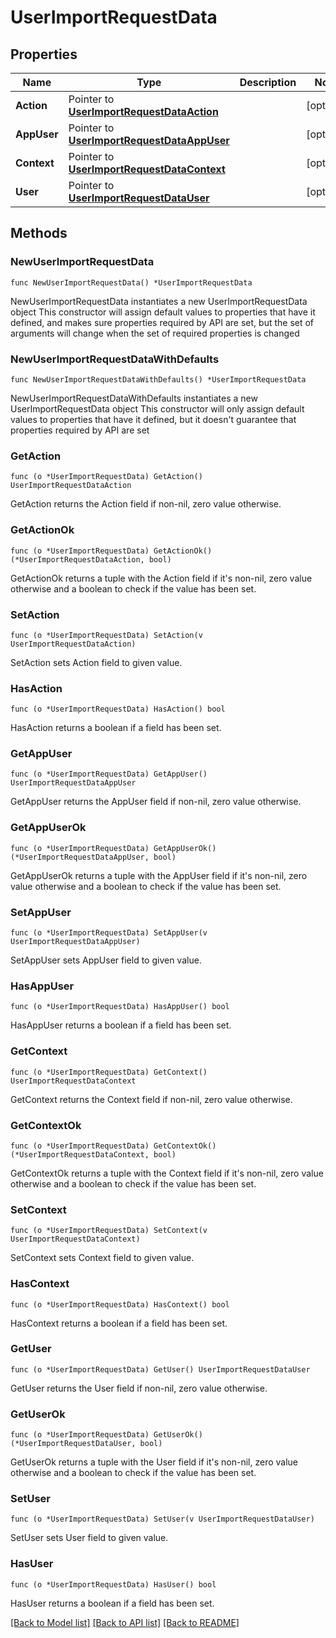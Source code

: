 # UserImportRequestData

## Properties

Name | Type | Description | Notes
------------ | ------------- | ------------- | -------------
**Action** | Pointer to [**UserImportRequestDataAction**](UserImportRequestDataAction.md) |  | [optional] 
**AppUser** | Pointer to [**UserImportRequestDataAppUser**](UserImportRequestDataAppUser.md) |  | [optional] 
**Context** | Pointer to [**UserImportRequestDataContext**](UserImportRequestDataContext.md) |  | [optional] 
**User** | Pointer to [**UserImportRequestDataUser**](UserImportRequestDataUser.md) |  | [optional] 

## Methods

### NewUserImportRequestData

`func NewUserImportRequestData() *UserImportRequestData`

NewUserImportRequestData instantiates a new UserImportRequestData object
This constructor will assign default values to properties that have it defined,
and makes sure properties required by API are set, but the set of arguments
will change when the set of required properties is changed

### NewUserImportRequestDataWithDefaults

`func NewUserImportRequestDataWithDefaults() *UserImportRequestData`

NewUserImportRequestDataWithDefaults instantiates a new UserImportRequestData object
This constructor will only assign default values to properties that have it defined,
but it doesn't guarantee that properties required by API are set

### GetAction

`func (o *UserImportRequestData) GetAction() UserImportRequestDataAction`

GetAction returns the Action field if non-nil, zero value otherwise.

### GetActionOk

`func (o *UserImportRequestData) GetActionOk() (*UserImportRequestDataAction, bool)`

GetActionOk returns a tuple with the Action field if it's non-nil, zero value otherwise
and a boolean to check if the value has been set.

### SetAction

`func (o *UserImportRequestData) SetAction(v UserImportRequestDataAction)`

SetAction sets Action field to given value.

### HasAction

`func (o *UserImportRequestData) HasAction() bool`

HasAction returns a boolean if a field has been set.

### GetAppUser

`func (o *UserImportRequestData) GetAppUser() UserImportRequestDataAppUser`

GetAppUser returns the AppUser field if non-nil, zero value otherwise.

### GetAppUserOk

`func (o *UserImportRequestData) GetAppUserOk() (*UserImportRequestDataAppUser, bool)`

GetAppUserOk returns a tuple with the AppUser field if it's non-nil, zero value otherwise
and a boolean to check if the value has been set.

### SetAppUser

`func (o *UserImportRequestData) SetAppUser(v UserImportRequestDataAppUser)`

SetAppUser sets AppUser field to given value.

### HasAppUser

`func (o *UserImportRequestData) HasAppUser() bool`

HasAppUser returns a boolean if a field has been set.

### GetContext

`func (o *UserImportRequestData) GetContext() UserImportRequestDataContext`

GetContext returns the Context field if non-nil, zero value otherwise.

### GetContextOk

`func (o *UserImportRequestData) GetContextOk() (*UserImportRequestDataContext, bool)`

GetContextOk returns a tuple with the Context field if it's non-nil, zero value otherwise
and a boolean to check if the value has been set.

### SetContext

`func (o *UserImportRequestData) SetContext(v UserImportRequestDataContext)`

SetContext sets Context field to given value.

### HasContext

`func (o *UserImportRequestData) HasContext() bool`

HasContext returns a boolean if a field has been set.

### GetUser

`func (o *UserImportRequestData) GetUser() UserImportRequestDataUser`

GetUser returns the User field if non-nil, zero value otherwise.

### GetUserOk

`func (o *UserImportRequestData) GetUserOk() (*UserImportRequestDataUser, bool)`

GetUserOk returns a tuple with the User field if it's non-nil, zero value otherwise
and a boolean to check if the value has been set.

### SetUser

`func (o *UserImportRequestData) SetUser(v UserImportRequestDataUser)`

SetUser sets User field to given value.

### HasUser

`func (o *UserImportRequestData) HasUser() bool`

HasUser returns a boolean if a field has been set.


[[Back to Model list]](../README.md#documentation-for-models) [[Back to API list]](../README.md#documentation-for-api-endpoints) [[Back to README]](../README.md)


